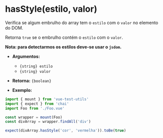 # hasStyle(estilo, valor)

Verifica se algum embrulho do array tem o `estilo` com o `valor` no elemento do DOM.

Retorna `true` se o embrulho contém o `estilo` com o `valor`.

**Nota: para detectarmos os estilos deve-se usar o `jsdom`.**

- **Argumentos:**
  - `{string} estilo`
  - `{string} valor`

- **Retorna:** `{boolean}`

- **Exemplo:**

```js
import { mount } from 'vue-test-utils'
import { expect } from 'chai'
import Foo from './Foo.vue'

const wrapper = mount(Foo)
const divArray = wrapper.findAll('div')

expect(divArray.hasStyle('cor', 'vermelha')).toBe(true)
```
